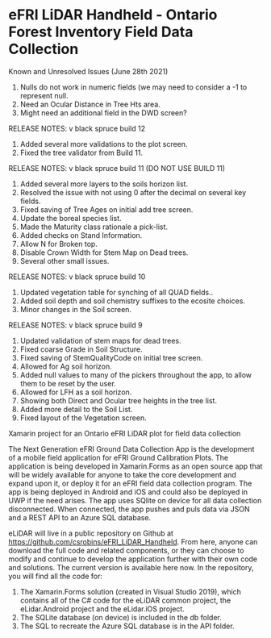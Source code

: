 # eFRI LiDAR Handheld - Ontario Forest Inventory Field Data Collection 

Known and Unresolved Issues (June 28th 2021)
1. Nulls do not work in numeric fields (we may need to consider a -1 to represent null.
2. Need an Ocular Distance in Tree Hts area.
3. Might need an additional field in the DWD screen?

RELEASE NOTES: v black spruce build 12

1. Added several more validations to the plot screen.
2. Fixed the tree validator from Build 11.

RELEASE NOTES: v black spruce build 11 (DO NOT USE BUILD 11)

1. Added several more layers to the soils horizon list.
2. Resolved the issue with not using 0 after the decimal on several key fields.
3. Fixed saving of Tree Ages on initial add tree screen.
4. Update the boreal species list.
5. Made the Maturity class rationale a pick-list.
6. Added checks on Stand Information.
7. Allow N for Broken top.
8. Disable Crown Width for Stem Map on Dead trees.
9. Several other small issues.

RELEASE NOTES: v black spruce build 10

1. Updated vegetation table for synching of all QUAD fields..
2. Added soil depth and soil chemistry suffixes to the ecosite choices. 
3. Minor changes in the Soil screen.

RELEASE NOTES: v black spruce build 9

1. Updated validation of stem maps for dead trees.
2. Fixed coarse Grade in Soil Structure. 
3. Fixed saving of StemQualityCode on initial tree screen.
4. Allowed for Ag soil horizon.
5. Added null values to many of the pickers throughout the app, to allow them to be reset by the user.
6. Allowed for LFH as a soil horizon.
7. Showing both Direct and Ocular tree heights in the tree list.
8. Added more detail to the Soil List.
9. Fixed layout of the Vegetation screen.

Xamarin project for an Ontario eFRI LiDAR plot for field data collection

The Next Generation eFRI Ground Data Collection App is the development of a mobile field application for eFRI Ground Calibration Plots.  The application is being developed in Xamarin.Forms as an open source app that will be widely available for anyone to take the core development and expand upon it, or deploy it for an eFRI field data collection program.  The app is being deployed in Android and iOS and could also be deployed in UWP if the need arises.  The app uses SQlite on device for all data collection disconnected.  When connected, the app pushes and puls data via JSON and a REST API to an Azure SQL database.

eLiDAR will live in a public repository on Github at https://github.com/csrobins/eFRI_LiDAR_Handheld.  From here, anyone can download the full code and related components, or they can choose to modify and continue to develop the application further with their own code and solutions.  The current version is available here now.  In the repository, you will find all the code for:
1.	The Xamarin.Forms solution (created in Visual Studio 2019), which contains all of the C# code for the eLiDAR common project, the eLidar.Android project and the eLidar.iOS project.
2.	The SQLite database (on device) is included in the db folder.
3.	The SQL to recreate the Azure SQL database is in the API folder.
